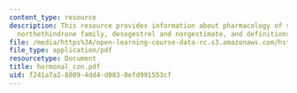 ```yaml
---
content_type: resource
description: This resource provides information about pharmacology of steroid compounds,
  northethindrone family, desogestrel and norgestimate, and definitions of dose.
file: /media/https%3A/open-learning-course-data-rc.s3.amazonaws.com/hst-071-human-reproductive-biology-fall-2005/f241a7a288094dd4d0830efd991553cf_hormonal_con.pdf
file_type: application/pdf
resourcetype: Document
title: hormonal_con.pdf
uid: f241a7a2-8809-4dd4-d083-0efd991553cf
---
```

